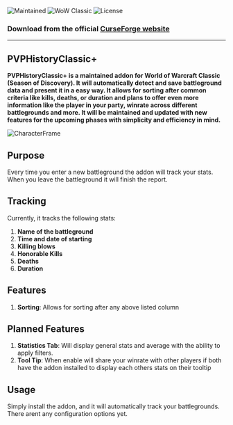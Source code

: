 ![Maintained](https://img.shields.io/badge/Maintained%3F-yes-green.svg)
![WoW Classic](https://img.shields.io/badge/WoW%20Classic-v1.15.0-9cf.svg)
![License](https://img.shields.io/badge/license-MIT-green.svg)

### Download from the official [CurseForge website](https://legacy.curseforge.com/wow/addons/pvphistoryclassic)

--- 
PVPHistoryClassic+
------------------

**PVPHistoryClassic+ is a maintained addon for World of Warcraft Classic (Season of Discovery). It will automatically detect and save battleground
data and present it in a easy way. It allows for sorting after common criteria like kills, deaths, or duration and plans to offer even more
information like the player in your party, winrate across different battlegrounds and more.
It will be maintained and updated with new features for the upcoming phases with simplicity and efficiency in mind.**

![CharacterFrame](pictures/)

## Purpose

Every time you enter a new battleground the addon will track your stats. When you leave the battleground it will finish the report.

## Tracking

Currently, it tracks the following stats:

1. **Name of the battleground**
2. **Time and date of starting**
3. **Killing blows**
4. **Honorable Kills**
5. **Deaths**
6. **Duration**

## Features

1. **Sorting**: Allows for sorting after any above listed column

## Planned Features

1. **Statistics Tab**: Will display general stats and average with the ability to apply filters.
2. **Tool Tip**: When enable will share your winrate with other players if both have the addon installed to display each others stats on their tooltip

## Usage

Simply install the addon, and it will automatically track your battlegrounds. There arent any configuration options yet.

